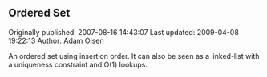 ## Ordered Set

Originally published: 2007-08-16 14:43:07
Last updated: 2009-04-08 19:22:13
Author: Adam Olsen

An ordered set using insertion order.  It can also be seen as a linked-list with a uniqueness constraint and O(1) lookups.